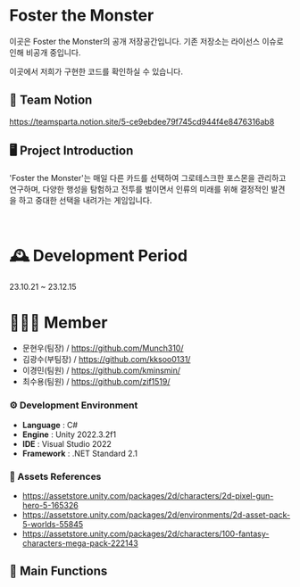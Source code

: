 # Foster the Monster
이곳은 Foster the Monster의 공개 저장공간입니다.
기존 저장소는 라이선스 이슈로 인해 비공개 중입니다.

이곳에서 저희가 구현한 코드를 확인하실 수 있습니다.

## 🎇 Team Notion

https://teamsparta.notion.site/5-ce9ebdee79f745cd944f4e8476316ab8


## 🖥️ Project Introduction

'Foster the Monster'는 매일 다른 카드를 선택하여 그로테스크한 포스몬을 관리하고 연구하며, 
다양한 행성을 탐험하고 전투를 벌이면서 인류의 미래를 위해 결정적인 발견을 하고 중대한 선택을 내려가는 게임입니다.

<br>

# 🕰️ Development Period
23.10.21 ~ 23.12.15

# 🧑‍🤝‍🧑 Member
 - 문현우(팀장) / https://github.com/Munch310/
 - 김광수(부팀장) / https://github.com/kksoo0131/
 - 이경민(팀원) / https://github.com/kminsmin/
 - 최수용(팀원) / https://github.com/zif1519/

### ⚙️ Development Environment
- **Language** : C#
- **Engine** : Unity 2022.3.2f1
- **IDE** : Visual Studio 2022
- **Framework** : .NET Standard 2.1

### 📜 Assets References
- https://assetstore.unity.com/packages/2d/characters/2d-pixel-gun-hero-5-165326
- https://assetstore.unity.com/packages/2d/environments/2d-asset-pack-5-worlds-55845
- https://assetstore.unity.com/packages/2d/characters/100-fantasy-characters-mega-pack-222143

## 📌 Main Functions
